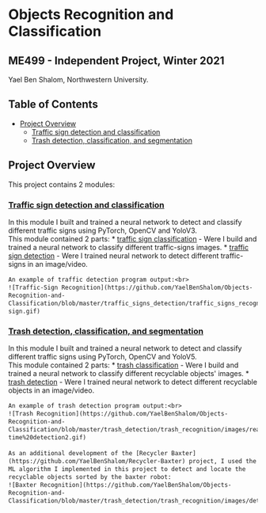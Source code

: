 # Objects Recognition and Classification
## ME499 - Independent Project, Winter 2021
Yael Ben Shalom, Northwestern University.


Table of Contents
-----------------
  * [Project Overview](#project-overview)
    * [Traffic sign detection and classification](#traffic-sign-detection-and-classification)
    * [Trash detection, classification, and segmentation](#trash-detection-classification-and-segmentation)

## Project Overview
This project contains 2 modules:


### [**Traffic sign detection and classification**](https://github.com/YaelBenShalom/Objects-Recognition-and-Classification/tree/master/traffic_signs_detection)

In this module I built and trained a neural network to detect and classify different traffic signs using PyTorch, OpenCV and YoloV3.<br>
This module contained 2 parts:
    * [traffic sign classification](https://github.com/YaelBenShalom/Objects-Recognition-and-Classification/tree/master/traffic_signs_detection/traffic_signs_classification) - Were I build and trained a neural network to classify different traffic-signs images.
    * [traffic sign detection](https://github.com/YaelBenShalom/Objects-Recognition-and-Classification/tree/master/traffic_signs_detection/traffic_signs_recognition) - Were I trained neural network to detect different traffic-signs in an image/video.

    An example of traffic detection program output:<br>
    ![Traffic-Sign Recognition](https://github.com/YaelBenShalom/Objects-Recognition-and-Classification/blob/master/traffic_signs_detection/traffic_signs_recognition/images/traffic-sign.gif)


### [**Trash detection, classification, and segmentation**](https://github.com/YaelBenShalom/Objects-Recognition-and-Classification/tree/master/trash_detection)

In this module I built and trained a neural network to detect and classify different traffic signs using PyTorch, OpenCV and YoloV5.<br>
This module contained 2 parts:
    * [trash classification](https://github.com/YaelBenShalom/Objects-Recognition-and-Classification/tree/master/traffic_signs_detection/traffic_signs_classification) - Were I build and trained a neural network to classify different recyclable objects' images.
    * [trash detection](https://github.com/YaelBenShalom/Objects-Recognition-and-Classification/tree/master/traffic_signs_detection/traffic_signs_recognition) - Were I trained neural network to detect different recyclable objects in an image/video.

    An example of trash detection program output:<br>
    ![Trash Recognition](https://github.com/YaelBenShalom/Objects-Recognition-and-Classification/blob/master/trash_detection/trash_recognition/images/real-time%20detection2.gif)

    As an additional development of the [Recycler Baxter](https://github.com/YaelBenShalom/Recycler-Baxter) project, I used the ML algorithm I implemented in this project to detect and locate the recyclable objects sorted by the baxter robot:
    ![Baxter Recognition](https://github.com/YaelBenShalom/Objects-Recognition-and-Classification/blob/master/trash_detection/trash_recognition/images/detecting_baxter.gif)
